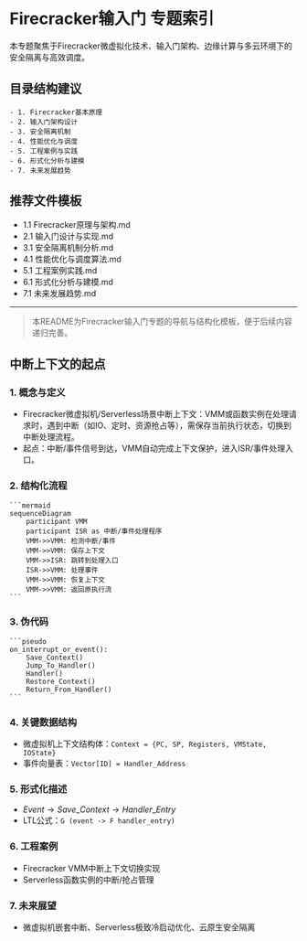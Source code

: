 # Firecracker输入门 专题索引

本专题聚焦于Firecracker微虚拟化技术、输入门架构、边缘计算与多云环境下的安全隔离与高效调度。

## 目录结构建议

    - 1. Firecracker基本原理
    - 2. 输入门架构设计
    - 3. 安全隔离机制
    - 4. 性能优化与调度
    - 5. 工程案例与实践
    - 6. 形式化分析与建模
    - 7. 未来发展趋势

## 推荐文件模板

- 1.1 Firecracker原理与架构.md
- 2.1 输入门设计与实现.md
- 3.1 安全隔离机制分析.md
- 4.1 性能优化与调度算法.md
- 5.1 工程案例实践.md
- 6.1 形式化分析与建模.md
- 7.1 未来发展趋势.md

---
> 本README为Firecracker输入门专题的导航与结构化模板，便于后续内容递归完善。

## 中断上下文的起点

### 1. 概念与定义

- Firecracker微虚拟机/Serverless场景中断上下文：VMM或函数实例在处理请求时，遇到中断（如IO、定时、资源抢占等），需保存当前执行状态，切换到中断处理流程。
- 起点：中断/事件信号到达，VMM自动完成上下文保护，进入ISR/事件处理入口。

### 2. 结构化流程

    ```mermaid
    sequenceDiagram
        participant VMM
        participant ISR as 中断/事件处理程序
        VMM->>VMM: 检测中断/事件
        VMM->>VMM: 保存上下文
        VMM->>ISR: 跳转到处理入口
        ISR->>VMM: 处理事件
        VMM->>VMM: 恢复上下文
        VMM->>VMM: 返回原执行流
    ```

### 3. 伪代码

    ```pseudo
    on_interrupt_or_event():
        Save_Context()
        Jump_To_Handler()
        Handler()
        Restore_Context()
        Return_From_Handler()
    ```

### 4. 关键数据结构

- 微虚拟机上下文结构体：`Context = {PC, SP, Registers, VMState, IOState}`
- 事件向量表：`Vector[ID] = Handler_Address`

### 5. 形式化描述

- $Event \rightarrow Save\_Context \rightarrow Handler\_Entry$
- LTL公式：`G (event -> F handler_entry)`

### 6. 工程案例

- Firecracker VMM中断上下文切换实现
- Serverless函数实例的中断/抢占管理

### 7. 未来展望

- 微虚拟机嵌套中断、Serverless极致冷启动优化、云原生安全隔离
